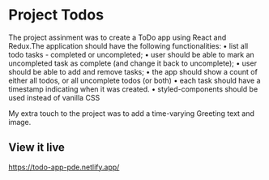 # Project Todos

The project assinment was to create a ToDo app using React and Redux.The application should have the following functionalities:
• list all todo tasks - completed or uncompleted;
• user should be able to mark an uncompleted task as complete (and change it back to uncomplete);
• user should be able to add and remove tasks;
• the app should show a count of either all todos, or all uncomplete todos (or both)
• each task should have a timestamp indicating when it was created.
• styled-components should be used instead of vanilla CSS

My extra touch to the project was to add a time-varying Greeting text and image.

## View it live

https://todo-app-pde.netlify.app/
